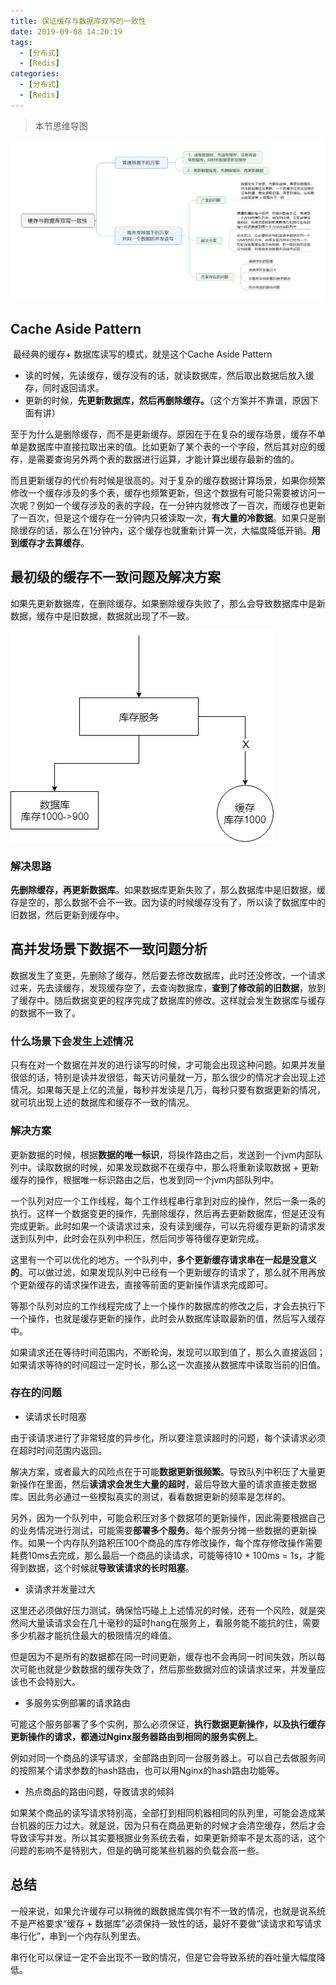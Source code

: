 ```yaml
---
title: 保证缓存与数据库双写的一致性
date: 2019-09-08 14:20:19
tags: 
  - [分布式]
  - [Redis]
categories: 
  - [分布式]
  - [Redis]
---
```


> 本节思维导图

![缓存与数据库双写一致性](保证缓存与数据库双写的一致性/缓存与数据库双写一致性.png)

## Cache Aside Pattern

​		最经典的缓存+ 数据库读写的模式，就是这个Cache Aside Pattern

- 读的时候，先读缓存，缓存没有的话，就读数据库，然后取出数据后放入缓存，同时返回请求。
- 更新的时候，**先更新数据库，然后再删除缓存。**（这个方案并不靠谱，原因下面有讲）

​        至于为什么是删除缓存，而不是更新缓存。原因在于在复杂的缓存场景，缓存不单单是数据库中直接拉取出来的值。比如更新了某个表的一个字段，然后其对应的缓存，是需要查询另外两个表的数据进行运算，才能计算出缓存最新的值的。

​		而且更新缓存的代价有时候是很高的。对于复杂的缓存数据计算场景，如果你频繁修改一个缓存涉及的多个表，缓存也频繁更新，但这个数据有可能只需要被访问一次呢？例如一个缓存涉及的表的字段，在一分钟内就修改了一百次，而缓存也更新了一百次，但是这个缓存在一分钟内只被读取一次，**有大量的冷数据**。如果只是删除缓存的话，那么在1分钟内，这个缓存也就重新计算一次，大幅度降低开销。**用到缓存才去算缓存**。

## 最初级的缓存不一致问题及解决方案

​		如果先更新数据库，在删除缓存。如果删除缓存失败了，那么会导致数据库中是新数据，缓存中是旧数据，数据就出现了不一致。

![初级问题](保证缓存与数据库双写的一致性/初级问题.png)

### 解决思路

​		**先删除缓存，再更新数据库**。如果数据库更新失败了，那么数据库中是旧数据，缓存是空的，那么数据不会不一致。因为读的时候缓存没有了，所以读了数据库中的旧数据，然后更新到缓存中。

## 高并发场景下数据不一致问题分析

​		数据发生了变更，先删除了缓存，然后要去修改数据库，此时还没修改，一个请求过来，先去读缓存，发现缓存空了，去查询数据库，**查到了修改前的旧数据**，放到了缓存中。随后数据变更的程序完成了数据库的修改。这样就会发生数据库与缓存的数据不一致了。

### 什么场景下会发生上述情况

​		只有在对一个数据在并发的进行读写的时候，才可能会出现这种问题。如果并发量很低的话，特别是读并发很低，每天访问量就一万，那么很少的情况才会出现上述情况。如果每天是上亿的流量，每秒并发读是几万，每秒只要有数据更新的情况，就可坑出现上述的数据库和缓存不一致的情况。

### 解决方案

​		更新数据的时候，根据**数据的唯一标识**，将操作路由之后，发送到一个jvm内部队列中。读取数据的时候，如果发现数据不在缓存中，那么将重新读取数据 + 更新缓存的操作，根据唯一标识路由之后，也发到同一个jvm内部队列中。

​		一个队列对应一个工作线程，每个工作线程串行拿到对应的操作，然后一条一条的执行。这样一个数据变更的操作，先删除缓存，然后再去更新数据库，但是还没有完成更新。此时如果一个读请求过来，没有读到缓存，可以先将缓存更新的请求发送到队列中，此时会在队列中积压，然后同步等待缓存更新完成。

​		这里有一个可以优化的地方。一个队列中，**多个更新缓存请求串在一起是没意义的**。可以做过滤，如果发现队列中已经有一个更新缓存的请求了，那么就不用再放个更新缓存的请求操作进去，直接等前面的更新操作请求完成即可。

​		等那个队列对应的工作线程完成了上一个操作的数据库的修改之后，才会去执行下一个操作，也就是缓存更新的操作，此时会从数据库读取最新的值，然后写入缓存中。

​		如果请求还在等待时间范围内，不断轮询，发现可以取到值了，那么久直接返回；如果请求等待的时间超过一定时长，那么这一次直接从数据库中读取当前的旧值。

### 存在的问题

- 读请求长时阻塞

由于读请求进行了非常轻度的异步化，所以要注意读超时的问题，每个读请求必须在超时时间范围内返回。

​		解决方案，或者最大的风险点在于可能**数据更新很频繁**。导致队列中积压了大量更新操作在里面，然后**读请求会发生大量的超时**，最后导致大量的请求直接走数据库。因此务必通过一些模拟真实的测试，看看数据更新的频率是怎样的。

​		另外，因为一个队列中，可能会积压对多个数据项的更新操作，因此需要根据自己的业务情况进行测试，可能需要**部署多个服务**。每个服务分摊一些数据的更新操作。如果一个内存队列路积压100个商品的库存修改操作，每个库存修改操作需要耗费10ms去完成，那么最后一个商品的读请求，可能等待10 * 100ms = 1s，才能得到数据，这个时候就**导致读请求的长时阻塞**。

- 读请求并发量过大

​        这里还必须做好压力测试，确保恰巧碰上上述情况的时候，还有一个风险，就是突然间大量读请求会在几十毫秒的延时hang在服务上，看服务能不能抗的住，需要多少机器才能抗住最大的极限情况的峰值。

​		但是因为不是所有的数据都在同一时间更新，缓存也不会再同一时间失效，所以每次可能也就是少数数据的缓存失效了，然后那些数据对应的读请求过来，并发量应该也不会特别大。

- 多服务实例部署的请求路由

​		可能这个服务部署了多个实例，那么必须保证，**执行数据更新操作，以及执行缓存更新操作的请求，都通过Nginx服务器路由到相同的服务实例上**。

​		例如对同一个商品的读写请求，全部路由到同一台服务器上。可以自己去做服务间的按照某个请求参数的hash路由，也可以用Nginx的hash路由功能等。

- 热点商品的路由问题，导致请求的倾斜

​		如果某个商品的读写请求特别高，全部打到相同机器相同的队列里，可能会造成某台机器的压力过大。就是说，因为只有在商品更新的时候才会清空缓存，然后才会导致读写并发。所以其实要根据业务系统去看，如果更新频率不是太高的话，这个问题的影响不是特别大，但是的确可能某些机器的负载会高一些。

## 总结

​		一般来说，如果允许缓存可以稍微的跟数据库偶尔有不一致的情况，也就是说系统不是严格要求“缓存 + 数据库”必须保持一致性的话，最好不要做“读请求和写请求串行化”，串到一个内存队列里去。

​		串行化可以保证一定不会出现不一致的情况，但是它会导致系统的吞吐量大幅度降低。